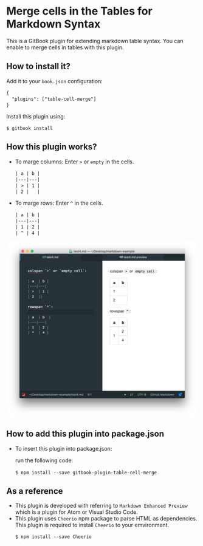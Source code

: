 # Merge cells in the Tables for Markdown Syntax
This is a GitBook plugin for extending markdown table syntax. You can enable to merge cells in tables with this plugin. 

## How to install it?
Add it to your `book.json` configuration:

```
{
  "plugins": ["table-cell-merge"]
}
```

Install this plugin using:

```
$ gitbook install
```

## How this plugin works?

* To marge columns:
  Enter `>` or `empty` in the cells.

  ```
  | a | b |
  |---|---|
  | > | 1 |
  | 2 |   |
  ```

* To marge rows:
  Enter `^` in the cells.

  ```
  | a | b |
  |---|---|
  | 1 | 2 |
  | ^ | 4 |
  ```
![sample](img/sample.png)

## How to add this plugin into package.json

* To insert this plugin into package.json:
  
  run the following code.

  `$ npm install --save gitbook-plugin-table-cell-merge`

## As a reference

* This plugin is developed with referring to `Markdown Enhanced Preview` which is a plugin for Atom or Visual Studio Code.
* This plugin uses `Cheerio` npm package to parse HTML as dependencies. This plugin is required to install `Cheerio` to your emvironment.
    ```
    $ npm install --save Cheerio
    ```
